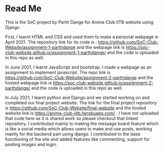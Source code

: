 # Read Me
This is the SoC project by Parth Dange for Anime Club IITB website using Django

First, I learnt HTML and CSS and used them to make a personal webpage in April 2021. The repository link for its code is : https://github.com/SoC-Club-Website/assignment-1-parthdange and the webpage link is https://soc-club-website.github.io/assignment-1-parthdange/ and the code is uploaded in this repo as well.

In June 2021, I learnt JavaScript and bootstrap. I made a webpage as an assignment to implement javascript. The repo link is https://github.com/SoC-Club-Website/assignment-2-parthdange and the hosted webpage link is https://soc-club-website.github.io/assignment-2-parthdange/ and the code is uploaded in this repo as well.

In July 2021, I learnt python and Django and we started working on and completed our final project website. The link for the final project repository is https://github.com/SoC-Club-Website/final-website and the hosted website link is https://anime-club-iitb.herokuapp.com/ . I have not uploaded that code here as it is shared work so please checkout that linked repository. 
I contributed mainly to making the message board feature which is like a social media which allows users to make and use posts, working mainly for the backend part using django. I contributed to the base functioning of the site and added features like commenting, support for posting images and login. 
